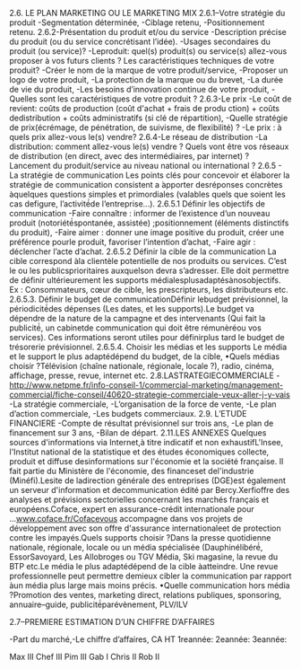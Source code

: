 2.6. LE PLAN MARKETING OU LE MARKETING MIX
2.6.1–Votre stratégie du produit
-Segmentation déterminée,
-Ciblage retenu,
-Positionnement retenu.
2.6.2-Présentation du produit et/ou du service
-Description précise du produit (ou du service concrétisant l’idée).
-Usages secondaires du produit (ou service)?
-Leproduit: quel(s) produit(s) ou service(s) allez-vous proposer à vos futurs clients ? Les caractéristiques techniques de votre produit?
-Créer le nom de la marque de votre produit/service,
-Proposer un logo de votre produit,
-La protection de la marque ou du brevet,
-La durée de vie du produit,
-Les besoins d’innovation continue de votre produit,
-Quelles sont les caractéristiques de votre produit ?
2.6.3-Le prix
-Le coût de revient: coûts de production (coût d'achat + frais de produ
ction) + coûts dedistribution + coûts administratifs (si clé de répartition),
-Quelle stratégie de prix(écrémage, de pénétration, de suivisme, de flexibilité) ?
-Le prix : à quels prix allez-vous le(s) vendre?
2.6.4-Le réseau de distribution
-La distribution: comment allez-vous le(s) vendre ? Quels vont être vos réseaux de distribution (en direct, avec des intermédiaires, par internet) ? Lancement du produit/service au niveau national ou international ?
2.6.5 - La stratégie de communication
Les points clés pour concevoir et élaborer la stratégie de communication consistent a ̀apporter desréponses concrètes àquelques questions simples et primordiales (valables quels que soient les cas defigure, l’activité́de l’entreprise...).
2.6.5.1 Définir les objectifs de communication
-Faire connaître : informer de l’existence d’un nouveau produit (notoriété́spontanée, assistée) ;positionnement (éléments distinctifs du produit),
-Faire aimer : donner une image positive du produit, créer une préférence pourle produit, favoriser l’intention d’achat,
-Faire agir : déclencher l’acte d’achat.
2.6.5.2 Définir la cible de la communication
La cible correspond àla clientèle potentielle de nos produits ou services. C’est le ou les publicsprioritaires auxquelson devra s’adresser. Elle doit permettre de définir ultérieurement les supports médialesplusadaptésànosobjectifs.
Ex : Consommateurs, cœur de cible, les prescripteurs, les distributeurs etc.
2.6.5.3. Définir le budget de communicationDéfinir lebudget prévisionnel, la périodicité́des dépenses (Les dates, et les supports).Le budget va dépendre de la nature de la campagne et des intervenants (Qui fait la publicité́, un cabinetde communication qui doit être rémunèréou vos services). Ces informations seront utiles pour définirplus tard le budget de trésorerie prévisionnel.
2.6.5.4. Choisir les médias et les supports
Le média et le support le plus adaptédépend du budget, de la cible,
•Quels médias choisir ?Télévision (chaîne nationale, régionale, locale ?), radio, cinéma, affichage, presse, revue, internet etc.
2.8.LASTRATEGIECOMMERCIALE
-http://www.netpme.fr/info-conseil-1/commercial-marketing/management-commercial/fiche-conseil/40620-strategie-commerciale-veux-aller-j-y-vais
-La stratégie commerciale,
-L’organisation de la force de vente,
-Le plan d’action commerciale,
-Les budgets commerciaux.
2.9. L’ETUDE FINANCIERE
-Compte de résultat prévisionnel sur trois ans,
-Le plan de financement sur 3 ans,
-Bilan de départ.
2.11.LES ANNEXES
Quelques sources d'informations via Internet,à titre indicatif et non exhaustifL'Insee, l'Institut national de la statistique et des études économiques collecte, produit et diffuse desinformations sur l'économie et la société française. Il fait partie du Ministère de l'économie, des financeset del'industrie (Minéfi).Lesite de ladirection générale des entreprises (DGE)est également un serveur d'information et decommunication édité par Bercy.Xerfioffre des analyses et prévisions sectorielles concernant les marchés français et européens.Coface, expert en assurance-crédit internationale pour ...www.coface.fr/Cofacevous accompagne dans vos projets de développement avec son offre d'assurance internationaleet de protection contre les impayés.Quels supports choisir ?Dans la presse quotidienne nationale, régionale, locale ou un média spécialisée (Dauphinélibéré́, EssorSavoyard, Les Allobroges ou TGV Média, Ski magasine, la revue du BTP etc.Le média le plus adaptédépend de la cible àatteindre. Une revue professionnelle peut permettre demieux cibler la communication par rapport àun média plus large mais moins précis.
•Quelle communication hors média ?Promotion des ventes, marketing direct, relations publiques, sponsoring, annuaire–guide, publicité́parévènement, PLV/ILV

2.7–PREMIERE ESTIMATION D’UN CHIFFRE D’AFFAIRES

-Part du marché,-Le chiffre d’affaires,
CA HT
1reannée:
2eannée:
3eannée:



Max III
Chef III 
Pim III
Gab I
Chris II
Rob II